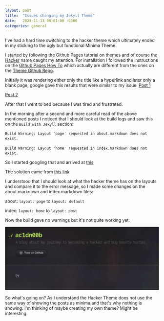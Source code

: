```yaml
---
layout: post
title:  "Issues changing my Jekyll Theme"
date:   2023-11-13 00:01:00 -0300
categories: general
---
```

I've had a hard time switching to the hacker theme which ultimately ended in my sticking to the ugly but functional Minima Theme.

I started by following the Github Pages tutorial on themes and of course the [Hacker](https://pages.github.com/themes/) name caught my attention. For installation I followed the instructions on the [Github Pages How To](https://docs.github.com/en/pages/setting-up-a-github-pages-site-with-jekyll/adding-a-theme-to-your-github-pages-site-using-jekyll) which actually are different from the ones on the [Theme Github Repo](https://github.com/pages-themes/hacker).

Initially it was rendering either only the title like a hyperlink and later only a blank page, google gave this results that were similar to my issue:
[Post 1](https://stackoverflow.com/questions/75393879/why-is-my-completely-new-jekyll-blog-blank-when-i-add-the-supported-hacker-theme)

[Post 2](https://stackoverflow.com/questions/74904492/github-pages-site-will-not-load-any-theme-other-than-minima)

After that I went to bed because I was tired and frustrated.

In the morning after a second and more careful read of the above mentioned posts I noticed that I should look at the build logs and saw this on the `Build with Jekyll` section:

```
Build Warning: Layout 'page' requested in about.markdown does not exist.

Build Warning: Layout 'home' requested in index.markdown does not exist.
```

So I started googling that and arrived at [this](https://www.aleksandrhovhannisyan.com/blog/getting-started-with-jekyll-and-github-pages/)

The solution came from [this link](https://github.com/github/pages-gem/issues/416)

I understood that I should look at what the hacker theme has on the layouts and compare it to the error message, so I made some changes on the about.markdown and index.markdown files:

about:
`layout: page` to `layout: default`

index:
`layout: home` to `layout: post`

Now the build gave no warnings but it's not quite working yet:

![hacker-theme](/assets/hacker-theme.png)

So what's going on? As I understand the Hacker Theme does not use the same way of showing the posts as minima and that's why nothing is showing. I'm thinking of maybe creating my own theme? Might be interesting.
